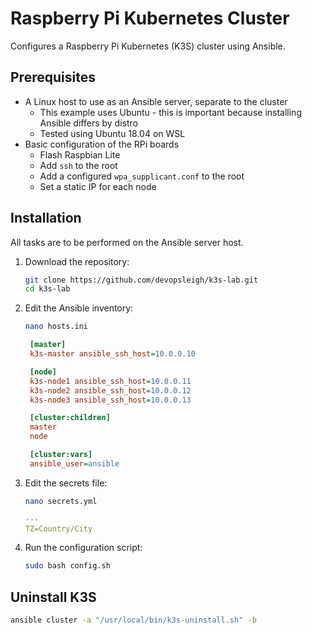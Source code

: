 # Raspberry Pi Kubernetes Cluster

Configures a Raspberry Pi Kubernetes (K3S) cluster using Ansible.

## Prerequisites

- A Linux host to use as an Ansible server, separate to the cluster
  - This example uses Ubuntu - this is important because installing Ansible differs by distro
  - Tested using Ubuntu 18.04 on WSL
- Basic configuration of the RPi boards
  - Flash Raspbian Lite
  - Add `ssh` to the root
  - Add a configured `wpa_supplicant.conf` to the root
  - Set a static IP for each node

## Installation

All tasks are to be performed on the Ansible server host.

1. Download the repository:

   ```sh
   git clone https://github.com/devopsleigh/k3s-lab.git
   cd k3s-lab
   ```

2. Edit the Ansible inventory:

   ```sh
   nano hosts.ini
   ```

   ```ini
    [master]
    k3s-master ansible_ssh_host=10.0.0.10

    [node]
    k3s-node1 ansible_ssh_host=10.0.0.11
    k3s-node2 ansible_ssh_host=10.0.0.12
    k3s-node3 ansible_ssh_host=10.0.0.13

    [cluster:children]
    master
    node

    [cluster:vars]
    ansible_user=ansible
   ```

3. Edit the secrets file:

   ```sh
   nano secrets.yml
   ```

   ```yml
   ---
   TZ=Country/City
   ```

4. Run the configuration script:

   ```sh
   sudo bash config.sh
   ```

## Uninstall K3S

```sh
ansible cluster -a "/usr/local/bin/k3s-uninstall.sh" -b
```
